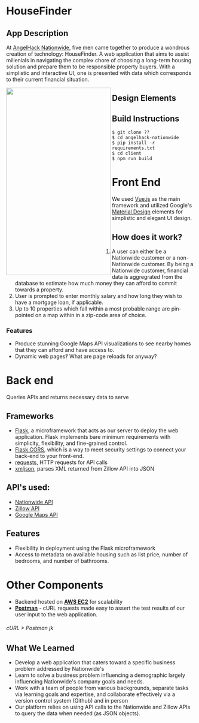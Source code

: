 # HouseFinder

## App Description

At [AngelHack Nationwide](http://nationwidehackathon.com/), five men came together to produce a wondrous creation of technology: HouseFinder. A web application that aims to assist millenials in navigating the complex chore of choosing a long-term housing solution and prepare them to be responsible property buyers. With a simplistic and interactive UI, one is presented with data which corresponds to their current financial situation.

<p>
<a href="url"><img src="https://farm2.staticflickr.com/1727/41842743535_0158456be6_h.jpg" align="left" height="500" width="280" ></a>
</p>



## Design Elements 

## Build Instructions
```
$ git clone ??
$ cd angelhack-nationwide
$ pip install -r requirements.txt
$ cd client
$ npm run build
```

# Front End
We used [Vue.js](https://vuejs.org/) as the main framework and utilized Google's [Material Design](https://material.io/) elements for simplistic and elegant UI design.

## How does it work?
1. A user can either be a Nationwide customer or a non-Nationwide customer. By being a Nationwide customer, financial data is aggregrated from the database to estimate how much money they can afford to commit towards a property. 
2. User is prompted to enter monthly salary and how long they wish to have a mortgage loan, if applicable.
3. Up to 10 properties which fall within a most probable range are pin-pointed on a map within in a zip-code area of choice.

### Features
+ Produce stunning Google Maps API visualizations to see nearby homes that they can afford and have access to.
+ Dynamic web pages‽ What are page reloads for anyway?

# Back end
Queries APIs and returns necessary data to serve

## Frameworks
+ [Flask](http://flask.pocoo.org/), a microframework that acts as our server to deploy the web application. Flask implements bare minimum requirements with simplicity, flexibility, and fine-grained control. 
+ [Flask CORS](http://flask-cors.readthedocs.io/en/latest/), which is a way to meet security settings to connect your back-end to your front-end.
+ [requests](http://docs.python-requests.org/en/master/), HTTP requests for API calls
+ [xmljson](https://pypi.org/project/xmljson/), parses XML returned from Zillow API into JSON

## API's used:
+ [Nationwide API](https://app.swaggerhub.com/apis/NationwideInsurance/Hackathon-May-2018/1.0.0)
+ [Zillow API](https://www.zillow.com/howto/api/APIOverview.htm)
+ [Google Maps API](https://developers.google.com/maps/documentation/javascript/tutorial)


## Features
+ Flexibility in deployment using the Flask microframework
+ Access to metadata on available housing such as list price, number of bedrooms, and number of bathrooms.

# Other Components
+ Backend hosted on **[AWS EC2](https://aws.amazon.com/elasticbeanstalk/)** for scalability
+ **[Postman](https://www.getpostman.com/)** - cURL requests made easy to assert the test results of our user input to the web application.
###### cURL > Postman jk


## What We Learned
+ Develop a web application that caters toward a specific business problem addressed by Nationwide's
+ Learn to solve a business problem influencing a demographic largely influencing Nationwide's company goals and needs.
+ Work with a team of people from various backgrounds, separate tasks via learning goals and expertise, and collaborate effectively via a version control system (Github) and in person
+ Our platform relies on using API calls to the Nationwide and Zillow APIs to query the data when needed (as JSON objects). 



